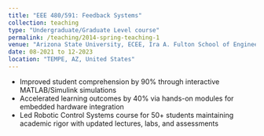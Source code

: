 ```yaml
---
title: "EEE 480/591: Feedback Systems"
collection: teaching
type: "Undergraduate/Graduate Level course"
permalink: /teaching/2014-spring-teaching-1
venue: "Arizona State University, ECEE, Ira A. Fulton School of Engineering"
date: 08-2021 to 12-2023
location: "TEMPE, AZ, United States"
---
```


 - Improved student comprehension by 90% through interactive MATLAB/Simulink simulations
 - Accelerated learning outcomes by 40% via hands-on modules for embedded hardware integration
 - Led Robotic Control Systems course for 50+ students maintaining academic rigor with updated lectures,
labs, and assessments

<!--
Heading 1
======

Heading 2
======

Heading 3
======
-->
